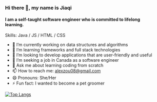 ### Hi there 👋, my name is Jiaqi
#### I am a self-taught software engineer who is committed to lifelong learning.

Skills: Java / JS / HTML / CSS

- 🔭 I’m currently working on data structures and algorithms 
- 🌱 I’m learning frameworks and full stack technologies 
- 👯 I’m looking to develop applications that are user-friendly and useful
- 🤔 I’m seeking a job in Canada as a software engineer
- 💬 Ask me about learning coding from scratch
- 📫 How to reach me: alexzou08@gmail.com
- 😄 Pronouns: She/Her 
- ⚡ Fun fact: I wanted to become a pet groomer

[![Top Langs](https://github-readme-stats.vercel.app/api/top-langs/?username=alexzou08&layout=compact&theme=radical)](https://github.com/anuraghazra/github-readme-stats)

<!---
alexzou08/alexzou08 is a ✨ special ✨ repository because its `README.md` (this file) appears on your GitHub profile.
You can click the Preview link to take a look at your changes.
--->
